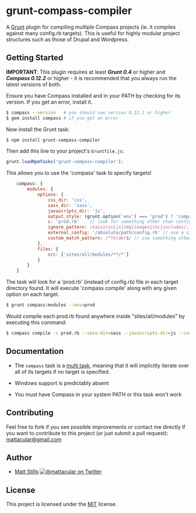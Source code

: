 # grunt-compass-compiler

A [Grunt](http://gruntjs.com) plugin for compiling multiple Compass projects (ie. it compiles against many config.rb targets). This is useful for highly modular project structures such as those of Drupal and Wordpress.

## Getting Started

**IMPORTANT**: This plugin requires at least ***Grunt 0.4*** or higher and ***Compass 0.12.2*** or higher - it is recommended that you always run the latest versions of both.

Ensure you have Compass installed and in your PATH by checking for its version. If you get an error, install it.

```bash
$ compass --version   # you should see version 0.12.2 or higher
$ gem install compass # if you get an error
```

Now install the Grunt task:

```bash
$ npm install grunt-compass-compiler
```

Then add this line to your project's `Gruntfile.js`:

```js
grunt.loadNpmTasks('grunt-compass-compiler');
```

This allows you to use the 'compass' task to specify targets!

```js
	compass: {
		modules: {
			options: {
				css_dir: 'css',
				sass_dir: 'sass',
				javascripts_dir: 'js',
				output_style: (grunt.option('env') === 'prod') ? 'compressed' : 'expanded',
				c: 'prod.rb'	// look for something other than config.rb and use it to compile
				ignore_pattern: /sass|css|js|img|images|inc|includes/,	// paths you know won't contain a compass config
				external_config: '/absolute/path/config.rb' // use a single config.rb to compile all targets. must be an absolute path.
				custom_match_pattern: /^folder$/ // use something other than config.rb to match compass targets (eg. a subfolder of a glob match)
			},
			files: {
				src: ['sites/all/modules/**/*']
			}
		}
	}
```

The task will look for a 'prod.rb' (instead of config.rb) file in each target directory found. It will execute 'compass compile' along with any given option on each target.

```bash
$ grunt compass:modules --env=prod
```

Would compile each prod.rb found anywhere inside "sites/all/modules" by executing this command:

```bash
$ compass compile -c prod.rb --sass-dir=sass --javascripts-dir=js --css-dir=css --output-style=compressed
```

## Documentation

* The `compass` task is a [multi task](https://github.com/gruntjs/grunt/blob/master/docs/types_of_tasks.md#multi-tasks), meaning that it will implicitly iterate over all of its targets if no target is specified.

* Windows support is predictably absent

* You must have Compass in your system PATH or this task won't work

## Contributing

Feel free to fork if you see possible improvements or contact me directly if you want to contribute to this project (or just submit a pull request): mattacular@gmail.com

## Author

* [Matt Stills](http://www.mattstills.com)
  [![@mattacular on Twitter](https://secure.gravatar.com/avatar/fc34dc6cf17121952e967cdba43f76fe?s=70)](http://twitter.com/mattacular "Follow @mattacular on Twitter")

## License

This project is licensed under the [MIT](http://mths.be/mit) license.

